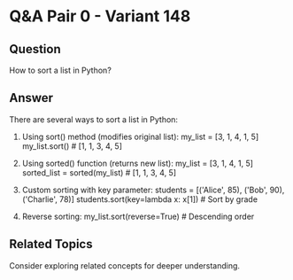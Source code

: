 # Q&A Pair 0 - Variant 148

## Question
How to sort a list in Python?

## Answer
There are several ways to sort a list in Python:

1. Using sort() method (modifies original list):
   my_list = [3, 1, 4, 1, 5]
   my_list.sort()  # [1, 1, 3, 4, 5]

2. Using sorted() function (returns new list):
   my_list = [3, 1, 4, 1, 5]
   sorted_list = sorted(my_list)  # [1, 1, 3, 4, 5]

3. Custom sorting with key parameter:
   students = [('Alice', 85), ('Bob', 90), ('Charlie', 78)]
   students.sort(key=lambda x: x[1])  # Sort by grade

4. Reverse sorting:
   my_list.sort(reverse=True)  # Descending order

## Related Topics
Consider exploring related concepts for deeper understanding.